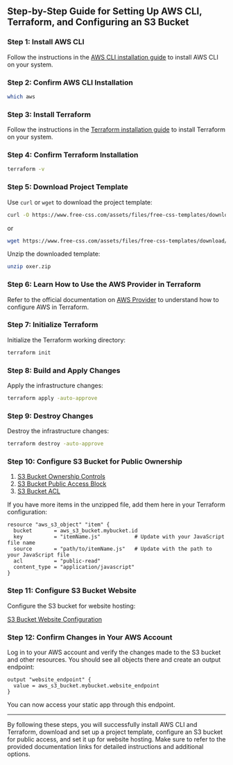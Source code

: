 ## Step-by-Step Guide for Setting Up AWS CLI, Terraform, and Configuring an S3 Bucket

### Step 1: Install AWS CLI

Follow the instructions in the [AWS CLI installation guide](https://docs.aws.amazon.com/cli/latest/userguide/getting-started-install.html) to install AWS CLI on your system.

### Step 2: Confirm AWS CLI Installation

```sh
which aws
```

### Step 3: Install Terraform

Follow the instructions in the [Terraform installation guide](https://developer.hashicorp.com/terraform/tutorials/aws-get-started/install-cli) to install Terraform on your system.

### Step 4: Confirm Terraform Installation

```sh
terraform -v
```

### Step 5: Download Project Template

Use `curl` or `wget` to download the project template:

```sh
curl -O https://www.free-css.com/assets/files/free-css-templates/download/page296/oxer.zip
```

or

```sh
wget https://www.free-css.com/assets/files/free-css-templates/download/page296/oxer.zip
```

Unzip the downloaded template:

```sh
unzip oxer.zip
```

### Step 6: Learn How to Use the AWS Provider in Terraform

Refer to the official documentation on [AWS Provider](https://registry.terraform.io/providers/hashicorp/aws/latest/docs#profile) to understand how to configure AWS in Terraform.

### Step 7: Initialize Terraform

Initialize the Terraform working directory:

```sh
terraform init
```

### Step 8: Build and Apply Changes

Apply the infrastructure changes:

```sh
terraform apply -auto-approve
```

### Step 9: Destroy Changes

Destroy the infrastructure changes:

```sh
terraform destroy -auto-approve
```

### Step 10: Configure S3 Bucket for Public Ownership

1. [S3 Bucket Ownership Controls](https://registry.terraform.io/providers/hashicorp/aws/latest/docs/resources/s3_bucket_ownership_controls)
2. [S3 Bucket Public Access Block](https://registry.terraform.io/providers/hashicorp/aws/latest/docs/resources/s3_bucket_public_access_block)
3. [S3 Bucket ACL](https://registry.terraform.io/providers/hashicorp/aws/latest/docs/resources/s3_bucket_acl)

If you have more items in the unzipped file, add them here in your Terraform configuration:

```hcl
resource "aws_s3_object" "item" {
  bucket       = aws_s3_bucket.mybucket.id
  key          = "itemName.js"           # Update with your JavaScript file name
  source       = "path/to/itemName.js"   # Update with the path to your JavaScript file
  acl          = "public-read"
  content_type = "application/javascript"
}

```

### Step 11: Configure S3 Bucket Website

Configure the S3 bucket for website hosting:

[S3 Bucket Website Configuration](https://registry.terraform.io/providers/hashicorp/aws/latest/docs/resources/s3_bucket_website_configuration)

### Step 12: Confirm Changes in Your AWS Account

Log in to your AWS account and verify the changes made to the S3 bucket and other resources. You should see all objects there and create an output endpoint:

```hcl
output "website_endpoint" {
  value = aws_s3_bucket.mybucket.website_endpoint
}
```

You can now access your static app through this endpoint.

---

By following these steps, you will successfully install AWS CLI and Terraform, download and set up a project template, configure an S3 bucket for public access, and set it up for website hosting. Make sure to refer to the provided documentation links for detailed instructions and additional options.
